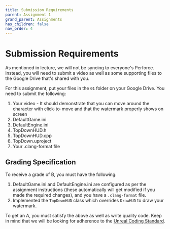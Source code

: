 ```yaml
---
title: Submission Requirements
parent: Assignment 1
grand_parent: Assignments
has_children: false
nav_order: 4
---
```


# Submission Requirements

As mentioned in lecture, we will not be syncing to everyone's Perforce. Instead, you will need to submit a video as well as some supporting files to the Google Drive that's shared with you.

For this assignment, put your files in the `01` folder on your Google Drive. You need to submit the following:

1. Your video - It should demonstrate that you can move around the character with click-to-move and that the watermark properly shows on screen
2. DefaultGame.ini
3. DefaultEngine.ini
4. TopDownHUD.h
5. TopDownHUD.cpp
6. TopDown.uproject
7. Your .clang-format file

## Grading Specification

To receive a grade of B, you must have the following:

1. DefaultGame.ini and DefaultEngine.ini are configured as per the assignment instructions (these automatically will get modified if you made the required changes), and you have a `.clang-format` file.
2. Implemented the `TopDownHUD` class which overrides `DrawHUD` to draw your watermark.

To get an A, you must satisfy the above as well as write quality code. Keep in mind that we will be looking for adherence to the [Unreal Coding Standard](https://docs.unrealengine.com/5.0/en-US/epic-cplusplus-coding-standard-for-unreal-engine/).

